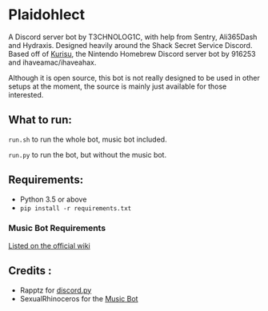 # Plaidohlect
A Discord server bot by T3CHNOLOG1C, with help from Sentry, Ali365Dash and Hydraxis. Designed heavily around the Shack Secret Service Discord.
Based off of [Kurisu](https://github.com/916253/Kurisu), the Nintendo Homebrew Discord server bot by 916253 and ihaveamac/ihaveahax.

Although it is open source, this bot is not really designed to be used in other setups at the moment, the source is mainly just available for those interested.

## What to run:
`run.sh` to run the whole bot, music bot included.

`run.py` to run the bot, but without the music bot.

## Requirements:

* Python 3.5 or above
* `pip install -r requirements.txt`

### Music Bot Requirements

[Listed on the official wiki](https://github.com/Just-Some-Bots/MusicBot/wiki)


## Credits :

- Rapptz for [discord.py](https://github.com/Rapptz/discord.py)
- SexualRhinoceros for the [Music Bot](https://github.com/just-some-bots/MusicBot)

